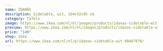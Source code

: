 ```yaml
---
name: IDANÄS
description: Sidetable, wit, 104x32x95 cm
category: Tafels
image: https://www.ikea.com/nl/nl/images/products/idanas-sidetable-wit__1161086_pe889294_s5.jpg?f=xl
preview: https://www.ikea.com/nl/nl/images/products/idanas-sidetable-wit__1175783_pe894819_s5.jpg?f=xl
price: "149"
shop: Ikea
url: https://www.ikea.com/nl/nl/p/idanas-sidetable-wit-90487879/
---
```

